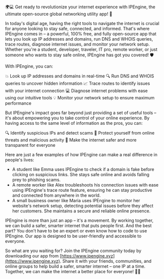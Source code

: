 🌍💻 Get ready to revolutionize your internet experience with IPEngine, the ultimate open-source global networking utility app! 🚀

In today's digital age, having the right tools to navigate the internet is crucial for anyone looking to stay safe, connected, and informed. That's where IPEngine comes in – a powerful, 100% free, and fully open-source app that lets you look up IP addresses and domains, run DNS and WHOIS queries, trace routes, diagnose internet issues, and monitor your network setup. Whether you're a student, developer, traveler, IT pro, remote worker, or just someone who wants to stay safe online, IPEngine has got you covered! 🛡️

With IPEngine, you can:

💥 Look up IP addresses and domains in real-time
🔍 Run DNS and WHOIS queries to uncover hidden information
📈 Trace routes to identify issues with your internet connection
💻 Diagnose internet problems with ease using our intuitive tools
💡 Monitor your network setup to ensure maximum performance

But IPEngine's impact goes far beyond just providing a set of useful tools – it's about empowering you to take control of your online experience. By having access to the same level of information as the pros, you can:

🔍 Identify suspicious IPs and detect scams
💪 Protect yourself from online threats and malicious activity
🌟 Make the internet safer and more transparent for everyone

Here are just a few examples of how IPEngine can make a real difference in people's lives:

* A student like Emma uses IPEngine to check if a domain is fake before clicking on suspicious links. She stays safe online and avoids falling prey to phishing scams.
* A remote worker like Alex troubleshoots his connection issues with ease using IPEngine's trace route feature, ensuring he can stay productive and connected from anywhere in the world.
* A small business owner like Maria uses IPEngine to monitor her website's network setup, detecting potential issues before they affect her customers. She maintains a secure and reliable online presence.

IPEngine is more than just an app – it's a movement. By working together, we can build a safer, smarter internet that puts people first. And the best part? You don't have to be an expert or even know how to code to use IPEngine. Our app is designed to be user-friendly and accessible to everyone.

So what are you waiting for? Join the IPEngine community today by downloading our app from [https://www.ipengine.xyz](https://www.ipengine.xyz). Share it with your friends, communities, and online groups to help build a safer, smarter internet – one IP at a time. Together, we can make the internet a better place for everyone! 🌈💖